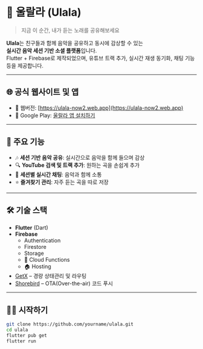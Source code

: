 # 🎵 울랄라 (Ulala)

> 지금 이 순간, 내가 듣는 노래를 공유해보세요

**Ulala**는 친구들과 함께 음악을 공유하고 동시에 감상할 수 있는  
**실시간 음악 세션 기반 소셜 플랫폼**입니다.  
Flutter + Firebase로 제작되었으며, 유튜브 트랙 추가, 실시간 재생 동기화, 채팅 기능 등을 제공합니다.

---

## 🌐 공식 웹사이트 및 앱

- 🔗 웹버전: [https://ulala-now2.web.app](https://ulala-now2.web.app)
- 📱 Google Play: [울랄라 앱 설치하기](https://play.google.com/store/apps/details?id=com.jylee.ulala_now2)

---

## 🚀 주요 기능

- 🎶 **세션 기반 음악 공유**: 실시간으로 음악을 함께 들으며 감상
- 🔍 **YouTube 검색 및 트랙 추가**: 원하는 곡을 손쉽게 추가
- 💬 **세션별 실시간 채팅**: 음악과 함께 소통
- ⭐ **즐겨찾기 관리**: 자주 듣는 곡을 따로 저장

---

## 🛠️ 기술 스택

- **Flutter** (Dart)
- **Firebase**
    - Authentication
    - Firestore
    - Storage
    - 🔧 Cloud Functions
    - 🏠 Hosting
- [GetX](https://pub.dev/packages/get) – 경량 상태관리 및 라우팅
- [Shorebird](https://pub.dev/packages/shorebird_code_push) – OTA(Over-the-air) 코드 푸시

---

## 🧑‍💻 시작하기

```bash
git clone https://github.com/yourname/ulala.git
cd ulala
flutter pub get
flutter run

